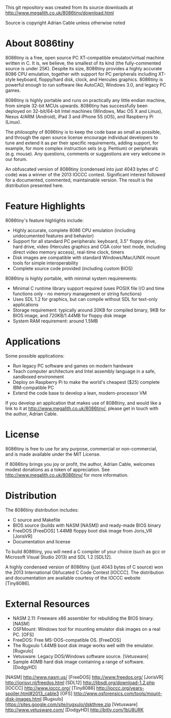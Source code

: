 This git repository was created from its source downloads at
  http://www.megalith.co.uk/8086tiny/download.html

Source is copyright Adrian Cable unless otherwise noted

About 8086tiny
==============

8086tiny is a free, open source PC XT-compatible emulator/virtual machine
written in C. It is, we believe, the smallest of its kind (the fully-commented
source is under 25K). Despite its size, 8086tiny provides a highly accurate
8086 CPU emulation, together with support for PC peripherals including XT-style
keyboard, floppy/hard disk, clock, and Hercules graphics. 8086tiny is powerful
enough to run software like AutoCAD, Windows 3.0, and legacy PC games.

8086tiny is highly portable and runs on practically any little endian machine,
from simple 32-bit MCUs upwards. 8086tiny has successfully been deployed on
32-bit/64-bit Intel machines (Windows, Mac OS X and Linux), Nexus 4/ARM
(Android), iPad 3 and iPhone 5S (iOS), and Raspberry Pi (Linux).

The philosophy of 8086tiny is to keep the code base as small as possible, and
through the open source license encourage individual developers to tune and
extend it as per their specific requirements, adding support, for example, for
more complex instruction sets (e.g. Pentium) or peripherals (e.g. mouse). Any
questions, comments or suggestions are very welcome in our forum.

An obfuscated version of 8086tiny (condensed into just 4043 bytes of C code)
was a winner of the 2013 IOCCC contest. Significant interest followed for a
documented, commented, maintainable version. The result is the distribution
presented here.

Feature Highlights
==================

8086tiny's feature highlights include:

* Highly accurate, complete 8086 CPU emulation (including undocumented features and behavior)
* Support for all standard PC peripherals: keyboard, 3.5" floppy drive, hard drive, video (Hercules graphics and CGA color text mode, including direct video memory access), real-time clock, timers
* Disk images are compatible with standard Windows/Mac/UNIX mount tools for simple interoperability
* Complete source code provided (including custom BIOS)

8086tiny is highly portable, with minimal system requirements:

* Minimal C runtime library support required (uses POSIX file I/O and time functions only - no memory management or string functions)
* Uses SDL 1.2 for graphics, but can compile without SDL for text-only applications
* Storage requirement: typically around 20KB for compiled binary, 9KB for BIOS image, and 720KB/1.44MB for floppy disk image
* System RAM requirement: around 1.5MB

Applications
============

Some possible applications:

* Run legacy PC software and games on modern hardware
* Teach computer architecture and Intel assembly language in a safe, sandboxed environment
* Deploy on Raspberry Pi to make the world's cheapest ($25) complete IBM-compatible PC
* Extend the code base to develop a lean, modern-processor VM

If you develop an application that makes use of 8086tiny, and would like a link
to it at http://www.megalith.co.uk/8086tiny/, please get in touch with the
author, Adrian Cable.

License
=======

8086tiny is free to use for any purpose, commercial or non-commercial, and is
made available under the MIT License.

If 8086tiny brings you joy or profit, the author, Adrian Cable, welcomes modest
donations as a token of appreciation. See http://www.megalith.co.uk/8086tiny/
for more information.

Distribution
============

The 8086tiny distribution includes:

* C source and Makefile
* BIOS source (builds with NASM [NASM]) and ready-made BIOS binary
* FreeDOS [FreeDOS] 1.44MB floppy boot disk image from Joris_VR [JorisVR]
* Documentation and license

To build 8086tiny, you will need a C compiler of your choice (such as gcc or
Microsoft Visual Studio 2013) and SDL 1.2 [SDL12].

A highly condensed version of 8086tiny (just 4043 bytes of C source) won the
2013 International Obfucated C Code Contest [IOCCC]. The distribution and
documentation are available courtesy of the IOCCC website [Tiny8086].

External Resources
==================
* NASM 2.11: Freeware x86 assembler for rebuilding the BIOS binary. [NASM]
* OSFMount: Windows tool for mounting emulator disk images on a real PC. [OFS]
* FreeDOS: Free MS-DOS-compatible OS. [FreeDOS]
* The Rugxulo 1.44MB boot disk image works well with the emulator. [Rugxulo]
* Vetusware: Legacy DOS/Windows software source. [Vetusware]
* Sample 40MB hard disk image containing a range of software. [DodgyHD]

[NASM] http://www.nasm.us/
[FreeDOS] http://www.freedos.org/
[JorisVR] http://jorisvr.nl/freedos.html
[SDL12] http://libsdl.org/download-1.2.php
[IOCCC] http://www.ioccc.org/
[Tiny8086] http://ioccc.org/years-spoiler.html#2013_cable3
[OFS] http://www.osforensics.com/tools/mount-disk-images.html
[Rugxulo] https://sites.google.com/site/rugxulo/dskthree.zip
[Vetusware] http://www.vetusware.com/
[DodgyHD] http://bitly.com/1bU8URK
